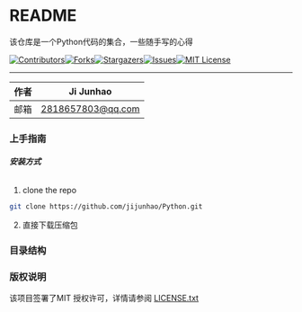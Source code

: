 # README

该仓库是一个Python代码的集合，一些随手写的心得

[![Contributors][contributors-shield]][contributors-url][![Forks][forks-shield]][forks-url][![Stargazers][stars-shield]][stars-url][![Issues][issues-shield]][issues-url][![MIT License][license-shield]][license-url]

****

| 作者 | Ji Junhao         |
| ---- | ----------------- |
| 邮箱 | 2818657803@qq.com |

### 上手指南

###### **安装方式**

1. clone the repo

```sh
git clone https://github.com/jijunhao/Python.git
```

2. 直接下载压缩包

### 目录结构



### 版权说明

该项目签署了MIT 授权许可，详情请参阅 [LICENSE.txt](https://github.com/jijunhao/git-skills/blob/main/LICENSE.txt)

<!-- links -->

[your-project-path]:jijunhao/Python
[contributors-shield]: https://img.shields.io/github/contributors/jijunhao/Python.svg?style=flat-square
[contributors-url]: https://github.com/jijunhao/Python/graphs/contributors
[forks-shield]: https://img.shields.io/github/forks/jijunhao/Python.svg?style=flat-square
[forks-url]: https://github.com/jijunhao/Python/network/members
[stars-shield]: https://img.shields.io/github/stars/jijunhao/Python.svg?style=flat-square
[stars-url]: https://github.com/jijunhao/Python/stargazers
[issues-shield]: https://img.shields.io/github/issues/jijunhao/Python.svg?style=flat-square
[issues-url]: https://img.shields.io/github/issues/jijunhao/Python.svg
[license-shield]: https://img.shields.io/github/license/jijunhao/Python.svg?style=flat-square
[license-url]: https://github.com/jijunhao/Python/blob/master/LICENSE.txt
